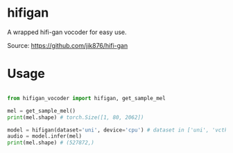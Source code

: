 # hifigan
A wrapped hifi-gan vocoder for easy use. 

Source: https://github.com/jik876/hifi-gan

# Usage
```python

from hifigan_vocoder import hifigan, get_sample_mel

mel = get_sample_mel()
print(mel.shape) # torch.Size([1, 80, 2062])

model = hifigan(dataset='uni', device='cpu') # dataset in ['uni', 'vctk']
audio = model.infer(mel)
print(mel.shape) # (527872,)

```